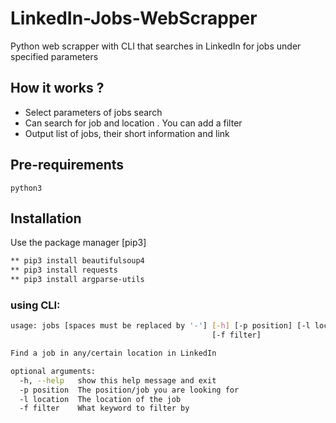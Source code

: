 # LinkedIn-Jobs-WebScrapper

Python web scrapper with CLI that searches in LinkedIn for jobs under specified parameters 


## How it works ?

- Select parameters of jobs search
- Can search for job and location
. You can add a filter
- Output list of jobs, their short information and link


## Pre-requirements
``python3``

## Installation

Use the package manager [pip3]
```bash
** pip3 install beautifulsoup4 
** pip3 install requests
** pip3 install argparse-utils
```



### using CLI:

```bash
usage: jobs [spaces must be replaced by '-'] [-h] [-p position] [-l location]
                                             [-f filter]

Find a job in any/certain location in LinkedIn

optional arguments:
  -h, --help   show this help message and exit
  -p position  The position/job you are looking for
  -l location  The location of the job
  -f filter    What keyword to filter by
```
